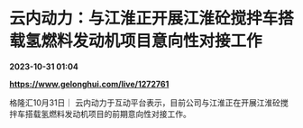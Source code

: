 # 云内动力：与江淮正开展江淮砼搅拌车搭载氢燃料发动机项目意向性对接工作

**2023-10-31 01:04**

**https://www.gelonghui.com/live/1272761**

格隆汇10月31日｜ 云内动力于互动平台表示，目前公司与江淮正在开展江淮砼搅拌车搭载氢燃料发动机项目的前期意向性对接工作。
